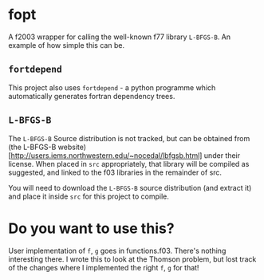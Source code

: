 # fopt

A f2003 wrapper for calling the well-known f77 library `L-BFGS-B`. An example
of how simple this can be.

## `fortdepend`

This project also uses `fortdepend` - a python programme which automatically
generates fortran dependency trees.

## `L-BFGS-B`

The `L-BFGS-B` Source distribution is not tracked, but can be obtained from (the L-BFGS-B
website)[http://users.iems.northwestern.edu/~nocedal/lbfgsb.html] under their
license. When placed in `src` appropriately, that library will be compiled as
suggested, and linked to the f03 libraries in the remainder of src.

You will need to download the `L-BFGS-B` source distribution (and extract it)
and place it inside `src` for this project to compile.

# Do you want to use this?

User implementation of `f`, `g` goes in functions.f03. There's nothing
interesting there. I wrote this to look at the Thomson problem, but lost track
of the changes where I implemented the right `f`, `g` for that!
